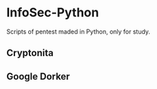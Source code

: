 # InfoSec-Python
Scripts of pentest maded in Python, only for study.

## Cryptonita
## Google Dorker

